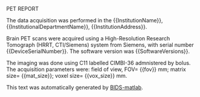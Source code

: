 PET REPORT

The data acquisition was performed in the {{InstitutionName}}, {{InstitutionalDepartmentName}},
{{InstitutionAddress}}.

Brain PET scans were acquired using a High-Resolution Research Tomograph (HRRT,
CTI/Siemens) system from Siemens, with serial number {{DeviceSerialNumber}}. The
software version was {{SoftwareVersions}}.

The imaging was done using C11 labelled CIMBI-36 admnistered by bolus. The acquisition
parameters were: field of view, FOV= {{fov}} mm; matrix size= {{mat_size}};
voxel size= {{vox_size}} mm.

This text was automatically generated by [BIDS-matlab](https://github.com/bids-standard/bids-matlab).
